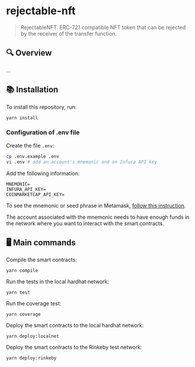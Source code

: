 # rejectable-nft
> RejectableNFT. ERC-721 compatible NFT token that can be rejected by the receiver of the transfer function.

## 🔍 Overview
...

## 📚 Installation

To install this repository, run:
```
yarn install
```

### Configuration of .env file

Create the file `.env`:
```bash
cp .env.example .env
vi .env # add an account's mnemonic and an Infura API key
```

Add the following information:
```
MNEMONIC=
INFURA_API_KEY=
COINMARKETCAP_API_KEY=
```

To see the mnemonic or seed phrase in Metamask, [follow this instruction](https://metamask.zendesk.com/hc/en-us/articles/360015290032-How-to-Reveal-Your-Seed-Phrase).

The account associated with the mnemonic needs to have enough funds in the network where you want to interact with the smart contracts.

## 🖥️ Main commands

Compile the smart contracts:
```
yarn compile
```

Run the tests in the local hardhat network:
```
yarn test
```

Run the coverage test:
```
yarn coverage
```

Deploy the smart contracts to the local hardhat network:
```
yarn deploy:localnet
```

Deploy the smart contracts to the Rinkeby test network:
```
yarn deploy:rinkeby
```
